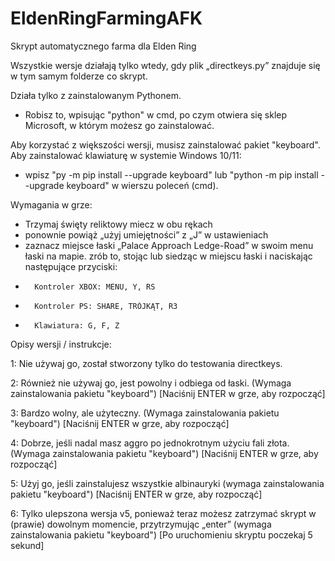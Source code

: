 # EldenRingFarmingAFK
Skrypt automatycznego farma dla Elden Ring

Wszystkie wersje działają tylko wtedy, gdy plik „directkeys.py” znajduje się w tym samym folderze co skrypt.

Działa tylko z zainstalowanym Pythonem.
- Robisz to, wpisując "python" w cmd, po czym otwiera się sklep Microsoft, w którym możesz go zainstalować.

Aby korzystać z większości wersji, musisz zainstalować pakiet "keyboard". Aby zainstalować klawiaturę w systemie Windows 10/11:
- wpisz "py -m pip install --upgrade keyboard" lub "python -m pip install --upgrade keyboard" w wierszu poleceń (cmd).

Wymagania w grze:
- Trzymaj święty reliktowy miecz w obu rękach
- ponownie powiąż „użyj umiejętności” z „J” w ustawieniach
- zaznacz miejsce łaski „Palace Approach Ledge-Road” w swoim menu łaski na mapie. zrób to, stojąc lub siedząc w miejscu łaski i naciskając następujące przyciski:
-       Kontroler XBOX: MENU, Y, RS
-       Kontroler PS: SHARE, TRÓJKĄT, R3
-       Klawiatura: G, F, Z

Opisy wersji / instrukcje:

1: Nie używaj go, został stworzony tylko do testowania directkeys.

2: Również nie używaj go, jest powolny i odbiega od łaski. (Wymaga zainstalowania pakietu "keyboard") [Naciśnij ENTER w grze, aby rozpocząć]

3: Bardzo wolny, ale użyteczny. (Wymaga zainstalowania pakietu "keyboard") [Naciśnij ENTER w grze, aby rozpocząć]

4: Dobrze, jeśli nadal masz aggro po jednokrotnym użyciu fali złota. (Wymaga zainstalowania pakietu "keyboard") [Naciśnij ENTER w grze, aby rozpocząć]

5: Użyj go, jeśli zainstalujesz wszystkie albinauryki (wymaga zainstalowania pakietu "keyboard") [Naciśnij ENTER w grze, aby rozpocząć]

6: Tylko ulepszona wersja v5, ponieważ teraz możesz zatrzymać skrypt w (prawie) dowolnym momencie, przytrzymując „enter” (wymaga zainstalowania pakietu "keyboard") [Po uruchomieniu skryptu poczekaj 5 sekund]
